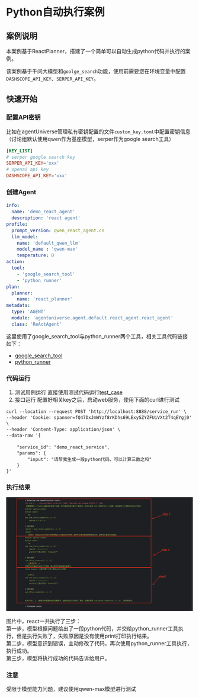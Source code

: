# Python自动执行案例
## 案例说明
本案例基于ReactPlanner，搭建了一个简单可以自动生成python代码并执行的案例。

该案例基于千问大模型和`goolge_search`功能，使用前需要您在环境变量中配置`DASHSCOPE_API_KEY`、`SERPER_API_KEY`。

## 快速开始
### 配置API密钥
比如在agentUniverse管理私有密钥配置的文件`custom_key.toml`中配置密钥信息（讨论组默认使用qwen作为基座模型，serper作为google search工具）
```toml
[KEY_LIST]
# serper google search key
SERPER_API_KEY='xxx'
# openai api key
DASHSCOPE_API_KEY='xxx'
```

### 创建Agent
```yaml
info:
  name: 'demo_react_agent'
  description: 'react agent'
profile:
  prompt_version: qwen_react_agent.cn
  llm_model:
    name: 'default_qwen_llm'
    model_name : 'qwen-max'
    temperature: 0
action:
  tool:
    - 'google_search_tool'
    - 'python_runner'
plan:
  planner:
    name: 'react_planner'
metadata:
  type: 'AGENT'
  module: 'agentuniverse.agent.default.react_agent.react_agent'
  class: 'ReActAgent'
```

这里使用了google_search_tool与python_runner两个工具，相关工具代码链接如下：
- [google_search_tool](../../../../sample_standard_app/app/core/tool/google_search_tool.yaml)
- [python_runner](../../../../sample_standard_app/app/core/tool/python_repl_tool.yaml)


### 代码运行
1. 测试用例运行
直接使用测试代码运行[test_case](../../../../sample_standard_app/app/test/test_react_agent.py)
2. 接口运行
配置好相关key之后，启动web服务，使用下面的curl进行测试
```shell
curl --location --request POST 'http://localhost:8888/service_run' \
--header 'Cookie: spanner=fQ47DxJmWYzf8rKDhs69LExySZYZFUiVXt2T4qEYgj0' \
--header 'Content-Type: application/json' \
--data-raw '{
    
    "service_id": "demo_react_service",
    "params": {
        "input": "请帮我生成一段python代码，可以计算三数之和"
    }
}'
```

### 执行结果
![test_case](../../_picture/react_demo_step.png)

图片中，react一共执行了三步：  
    第一步，模型根据问题给出了一段python代码，并交给python_runner工具执行，但是执行失败了，失败原因是没有使用print打印执行结果。  
    第二步，模型意识到错误，主动修改了代码，再次使用python_runner工具执行，执行成功。  
    第三步，模型将执行成功的代码告诉给用户。  

### 注意
受限于模型能力问题，建议使用qwen-max模型进行测试